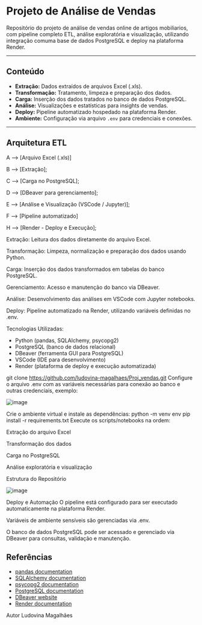 # Projeto de Análise de Vendas

Repositório do projeto de análise de vendas online de artigos mobiliarios, com pipeline completo ETL, análise exploratória e visualização, utilizando integração comuma base de dados PostgreSQL e deploy na plataforma Render.

---

## Conteúdo

- **Extração:** Dados extraídos de arquivos Excel (.xls).
- **Transformação:** Tratamento, limpeza e preparação dos dados.
- **Carga:** Inserção dos dados tratados no banco de dados PostgreSQL.
- **Análise:** Visualizações e estatísticas para insights de vendas.
- **Deploy:** Pipeline automatizado hospedado na plataforma Render.
- **Ambiente:** Configuração via arquivo `.env` para credenciais e conexões.

---

## Arquitetura ETL

   A --> [Arquivo Excel (.xls)]
   
   B --> [Extração];
   
   C --> [Carga no PostgreSQL];
   
   D --> [DBeaver para gerenciamento];
   
   E --> [Análise e Visualização (VSCode / Jupyter)];
   
   F --> [Pipeline automatizado] 
   
   H --> [Render - Deploy e Execução];


Extração: Leitura dos dados diretamente do arquivo Excel.

Transformação: Limpeza, normalização e preparação dos dados usando Python.

Carga: Inserção dos dados transformados em tabelas do banco PostgreSQL.

Gerenciamento: Acesso e manutenção do banco via DBeaver.

Análise: Desenvolvimento das análises em VSCode com Jupyter notebooks.

Deploy: Pipeline automatizado na Render, utilizando variáveis definidas no .env.

Tecnologias Utilizadas:
- Python (pandas, SQLAlchemy, psycopg2)
- PostgreSQL (banco de dados relacional)
- DBeaver (ferramenta GUI para PostgreSQL)
- VSCode (IDE para desenvolvimento)
- Render (plataforma de deploy e execução automatizada)

git clone https://github.com/ludovina-magalhaes/Proj_vendas.git
Configure o arquivo .env com as variáveis necessárias para conexão ao banco e outras credenciais, exemplo:

![image](https://github.com/user-attachments/assets/9e7c8ee4-dc47-4063-91fc-493bd084215a)


Crie o ambiente virtual e instale as dependências:
python -m venv env
pip install -r requirements.txt
Execute os scripts/notebooks na ordem:

Extração do arquivo Excel

Transformação dos dados

Carga no PostgreSQL

Análise exploratória e visualização

Estrutura do Repositório

![image](https://github.com/user-attachments/assets/414f7991-6d02-4638-8b2f-7ca31f5e0fd9)

Deploy e Automação
O pipeline está configurado para ser executado automaticamente na plataforma Render.

Variáveis de ambiente sensíveis são gerenciadas via .env.

O banco de dados PostgreSQL pode ser acessado e gerenciado via DBeaver para consultas, validação e manutenção.

## Referências

- [pandas documentation](https://pandas.pydata.org/pandas-docs/stable/)
- [SQLAlchemy documentation](https://docs.sqlalchemy.org/)
- [psycopg2 documentation](https://www.psycopg.org/docs/)
- [PostgreSQL documentation](https://www.postgresql.org/docs/)
- [DBeaver website](https://dbeaver.io/)
- [Render documentation](https://render.com/docs)


Autor
Ludovina Magalhães

